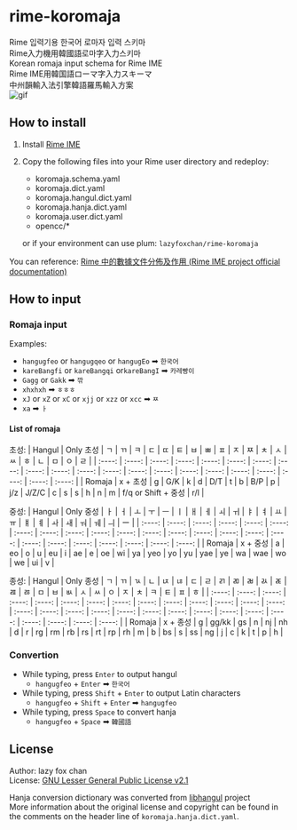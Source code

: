 # rime-koromaja
Rime 입력기용 한국어 로마자 입력 스키마  
Rime入力機用韓國語로마字入力스키마  
Korean romaja input schema for Rime IME  
Rime IME用韓国語ローマ字入力スキーマ  
中州韻輸入法引擎韓語羅馬輸入方案  
![gif](./img4md/demo.gif)

## How to install
1. Install [Rime IME](https://rime.im/download/)
2. Copy the following files into your Rime user directory and redeploy:
    * koromaja.schema.yaml
    * koromaja.dict.yaml
    * koromaja.hangul.dict.yaml
    * koromaja.hanja.dict.yaml
    * koromaja.user.dict.yaml
    * opencc/*

    or if your environment can use plum: `lazyfoxchan/rime-koromaja`

  You can reference: [Rime 中的數據文件分佈及作用 (Rime IME project official documentation)](https://github.com/rime/home/wiki/RimeWithSchemata#rime-%E4%B8%AD%E7%9A%84%E6%95%B8%E6%93%9A%E6%96%87%E4%BB%B6%E5%88%86%E4%BD%88%E5%8F%8A%E4%BD%9C%E7%94%A8)

## How to input

### Romaja input
Examples:
* `hangugfeo` or `hangugqeo` or `hangugEo` ➡ `한국어`
* `kareBangfi` or `kareBangqi` or`kareBangI` ➡ `카레빵이`
* `Gagg` or `Gakk` ➡ `깎`
* `xhxhxh` ➡ `ㅎㅎㅎ`
* `xJ` or `xZ` or `xC` or `xjj` or `xzz` or `xcc` ➡ `ㅉ`
* `xa` ➡ `ㅏ`

#### List of romaja
초성:
| Hangul | Only 초성 | ㄱ | ㄲ | ㅋ | ㄷ | ㄸ | ㅌ | ㅂ | ㅃ | ㅍ | ㅈ | ㅉ | ㅊ | ㅅ | ㅆ | ㅎ | ㄴ | ㅁ | ㅇ | ㄹ |
| :----: | :----: | :----: | :----: | :----: | :----: | :----: | :----: | :----: | :----: | :----: | :----: | :----: | :----: | :----: | :----: | :----: | :----: | :----: | :----: | :----: |
| Romaja | x + 초성 | g | G/K | k | d | D/T | t | b | B/P | p | j/z | J/Z/C | c | s | s | h | n | m | f/q or Shift + 중성 | r/l |

중성:
| Hangul | Only 중성 | ㅏ | ㅓ | ㅗ | ㅜ | ㅡ | ㅣ | ㅐ | ㅔ | ㅚ | ㅟ | ㅑ | ㅕ | ㅛ | ㅠ | ㅒ | ㅖ | ㅘ | ㅙ | ㅝ | ㅞ | ㅢ | ー |
| :----: | :----: | :----: | :----: | :----: | :----: | :----: | :----: | :----: | :----: | :----: | :----: | :----: | :----: | :----: | :----: | :----: | :----: | :----: | :----: | :----: | :----: | :----: | :----: |
| Romaja | x + 중성 | a | eo | o | u | eu | i | ae | e | oe | wi | ya | yeo | yo | yu | yae | ye | wa | wae | wo | we | ui | v |

종성:
| Hangul | Only 종성 | ㄱ | ㄲ | ㄳ | ㄴ | ㄵ | ㄶ | ㄷ | ㄹ | ㄺ | ㄻ | ㄼ | ㄽ | ㄾ | ㄿ | ㅀ | ㅁ | ㅂ | ㅄ | ㅅ | ㅆ | ㅇ | ㅈ | ㅊ | ㅋ | ㅌ | ㅍ | ㅎ |
| :----: | :----: | :----: | :----: | :----: | :----: | :----: | :----: | :----: | :----: | :----: | :----: | :----: | :----: | :----: | :----: | :----: | :----: | :----: | :----: | :----: | :----: | :----: | :----: | :----: | :----: | :----: | :----: | :----: |
| Romaja | x + 종성 | g | gg/kk | gs | n | nj | nh | d | r | rg | rm | rb | rs | rt | rp | rh | m | b | bs | s | ss | ng | j | c | k | t | p | h |

### Convertion
* While typing, press `Enter` to output hangul
  * `hangugfeo` + `Enter` ➡ `한국어`
* While typing, press `Shift` + `Enter` to output Latin characters
  * `hangugfeo` + `Shift` + `Enter` ➡ `hangugfeo`
* While typing, press `Space` to convert hanja
  * `hangugfeo` + `Space` ➡ `韓國語`

## License
Author: lazy fox chan  
License: [GNU Lesser General Public License v2.1](https://github.com/lazyfoxchan/rime-koromaja/blob/master/LICENSE)  
  
Hanja conversion dictionary was converted from [libhangul](https://github.com/libhangul/libhangul/tree/main/data/hanja) project  
More information about the original license and copyright can be found in the comments on the header line of `koromaja.hanja.dict.yaml`.
